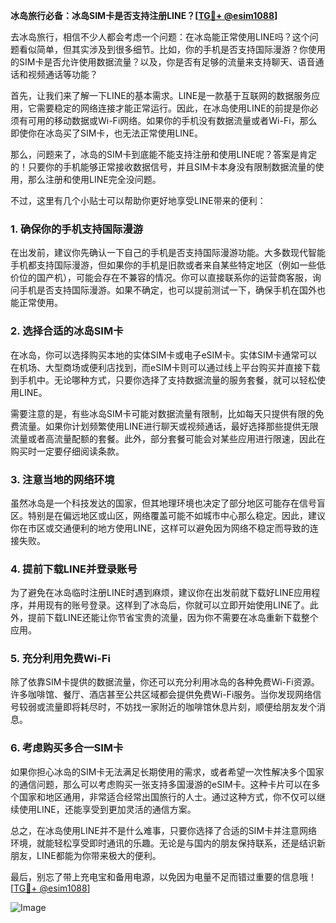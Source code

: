 **冰岛旅行必备：冰岛SIM卡是否支持注册LINE？[[TG💪+ @esim1088](https://t.me/s/esim1088)]**

去冰岛旅行，相信不少人都会考虑一个问题：在冰岛能正常使用LINE吗？这个问题看似简单，但其实涉及到很多细节。比如，你的手机是否支持国际漫游？你使用的SIM卡是否允许使用数据流量？以及，你是否有足够的流量来支持聊天、语音通话和视频通话等功能？

首先，让我们来了解一下LINE的基本需求。LINE是一款基于互联网的数据服务应用，它需要稳定的网络连接才能正常运行。因此，在冰岛使用LINE的前提是你必须有可用的移动数据或Wi-Fi网络。如果你的手机没有数据流量或者Wi-Fi，那么即使你在冰岛买了SIM卡，也无法正常使用LINE。

那么，问题来了，冰岛的SIM卡到底能不能支持注册和使用LINE呢？答案是肯定的！只要你的手机能够正常接收数据信号，并且SIM卡本身没有限制数据流量的使用，那么注册和使用LINE完全没问题。

不过，这里有几个小贴士可以帮助你更好地享受LINE带来的便利：

### 1. 确保你的手机支持国际漫游

在出发前，建议你先确认一下自己的手机是否支持国际漫游功能。大多数现代智能手机都支持国际漫游，但如果你的手机是旧款或者来自某些特定地区（例如一些低价位的国产机），可能会存在不兼容的情况。你可以直接联系你的运营商客服，询问手机是否支持国际漫游。如果不确定，也可以提前测试一下，确保手机在国外也能正常使用。

### 2. 选择合适的冰岛SIM卡

在冰岛，你可以选择购买本地的实体SIM卡或电子eSIM卡。实体SIM卡通常可以在机场、大型商场或便利店找到，而eSIM卡则可以通过线上平台购买并直接下载到手机中。无论哪种方式，只要你选择了支持数据流量的服务套餐，就可以轻松使用LINE。

需要注意的是，有些冰岛SIM卡可能对数据流量有限制，比如每天只提供有限的免费流量。如果你计划频繁使用LINE进行聊天或视频通话，最好选择那些提供无限流量或者高流量配额的套餐。此外，部分套餐可能会对某些应用进行限速，因此在购买时一定要仔细阅读条款。

### 3. 注意当地的网络环境

虽然冰岛是一个科技发达的国家，但其地理环境也决定了部分地区可能存在信号盲区。特别是在偏远地区或山区，网络覆盖可能不如城市中心那么稳定。因此，建议你在市区或交通便利的地方使用LINE，这样可以避免因为网络不稳定而导致的连接失败。

### 4. 提前下载LINE并登录账号

为了避免在冰岛临时注册LINE时遇到麻烦，建议你在出发前就下载好LINE应用程序，并用现有的账号登录。这样到了冰岛后，你就可以立即开始使用LINE了。此外，提前下载LINE还能让你节省宝贵的流量，因为你不需要在冰岛重新下载整个应用。

### 5. 充分利用免费Wi-Fi

除了依靠SIM卡提供的数据流量，你还可以充分利用冰岛的各种免费Wi-Fi资源。许多咖啡馆、餐厅、酒店甚至公共区域都会提供免费Wi-Fi服务。当你发现网络信号较弱或流量即将耗尽时，不妨找一家附近的咖啡馆休息片刻，顺便给朋友发个消息。

### 6. 考虑购买多合一SIM卡

如果你担心冰岛的SIM卡无法满足长期使用的需求，或者希望一次性解决多个国家的通信问题，那么可以考虑购买一张支持多国漫游的eSIM卡。这种卡片可以在多个国家和地区通用，非常适合经常出国旅行的人士。通过这种方式，你不仅可以继续使用LINE，还能享受到更加灵活的通信方案。

总之，在冰岛使用LINE并不是什么难事，只要你选择了合适的SIM卡并注意网络环境，就能轻松享受即时通讯的乐趣。无论是与国内的朋友保持联系，还是结识新朋友，LINE都能为你带来极大的便利。

最后，别忘了带上充电宝和备用电源，以免因为电量不足而错过重要的信息哦！[[TG💪+ @esim1088](https://t.me/s/esim1088)]  

![Image](https://i.postimg.cc/4NQfJmqS/Snipaste-2025-05-13-00-14-12.png)
